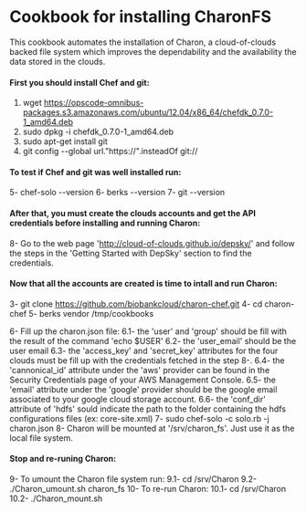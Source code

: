 # Cookbook for installing CharonFS

This cookbook automates the installation of Charon, a cloud-of-clouds backed file system which improves the dependability and the availability the data stored in the clouds. 

#### First you should install Chef and git:

1. wget https://opscode-omnibus-packages.s3.amazonaws.com/ubuntu/12.04/x86_64/chefdk_0.7.0-1_amd64.deb
2. sudo dpkg -i chefdk_0.7.0-1_amd64.deb
3. sudo apt-get install git
4. git config --global url."https://".insteadOf git://

#### To test if Chef and git was well installed run:

5- chef-solo --version
6- berks --version
7- git --version

#### After that, you must create the clouds accounts and get the API credentials before installing and running Charon:

8- Go to the web page 'http://cloud-of-clouds.github.io/depsky/' and follow the steps in the 'Getting Started with DepSky' section to find the credentials.

#### Now that all the accounts are created is time to intall and run Charon:

3- git clone https://github.com/biobankcloud/charon-chef.git
4- cd charon-chef
5- berks vendor /tmp/cookbooks

6- Fill up the charon.json file:
  6.1- the 'user' and 'group' should be fill with the result of the command 'echo $USER'
  6.2- the 'user_email' should be the user email
  6.3- the 'access_key' and 'secret_key' attributes for the four clouds must be fill up with the credentials fetched in the step 8-.
  6.4- the 'cannonical_id' attribute under the 'aws' provider can be found in the Security Credentials page of your AWS Management Console.
  6.5- the 'email' attribute under the 'google' provider should be the google email associated to your google cloud storage account.
  6.6- the 'conf_dir' attribute of 'hdfs' sould indicate the path to the folder containing the hdfs configurations files (ex: core-site.xml) 
7- sudo chef-solo -c solo.rb -j charon.json
8- Charon will be mounted at '/srv/charon_fs'. Just use it as the local file system.

#### Stop and re-runing Charon:

9- To umount the Charon file system run:
  9.1- cd /srv/Charon
  9.2- ./Charon_umount.sh charon_fs
10- To re-run Charon:
  10.1- cd /srv/Charon
  10.2- ./Charon_mount.sh
